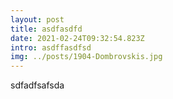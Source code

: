 ```yaml
---
layout: post
title: asdfasdfd
date: 2021-02-24T09:32:54.823Z
intro: asdffasdfsd
img: ../posts/1904-Dombrovskis.jpg
---
```

sdfadfsafsda
